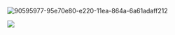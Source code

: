 ![90595977-95e70e80-e220-11ea-864a-6a61adaff212](https://github.com/user-attachments/assets/55412106-e984-4fe1-aa8b-b295a16a16b1)

![](https://github.com/songyang8964/songyang8964/blob/output/github-snake.gif)
